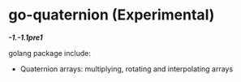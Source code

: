 # go-quaternion (Experimental)

***-1.-1.1pre1***

golang package include:

* Quaternion arrays: multiplying, rotating and interpolating arrays
